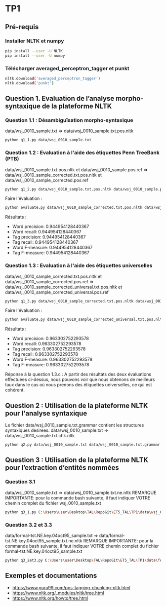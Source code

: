 # TP1

## Pré-requis

### Installer NLTK et numpy
```bash
pip install --user -U NLTK
pip install --user -U numpy
```

### Télécharger averaged_perceptron_tagger et punkt
```bash
nltk.download('averaged_perceptron_tagger')
nltk.download('punkt')
```


## Question 1. Evaluation de l’analyse morpho-syntaxique de la plateforme NLTK

### Question 1.1 : Désambiguïsation morpho-syntaxique
data/wsj_0010_sample.txt => data/wsj_0010_sample.txt.pos.nltk
```bash
python q1_1.py data/wsj_0010_sample.txt
```


### Question 1.2 : Evaluation à l'aide des étiquettes Penn TreeBank (PTB)
data/wsj_0010_sample.txt.pos.nltk et data/wsj_0010_sample.pos.ref => data/wsj_0010_sample_corrected.txt.pos.nltk et data/wsj_0010_sample_corrected.pos.ref
```bash
python q1_2.py data/wsj_0010_sample.txt.pos.nltk data/wsj_0010_sample.pos.ref
```

Faire l'évaluation :
```bash
python evaluate.py data/wsj_0010_sample_corrected.txt.pos.nltk data/wsj_0010_sample_corrected.pos.ref
```
Résultats :
- Word precision: 0.944954128440367
- Word recall: 0.944954128440367
- Tag precision: 0.944954128440367
- Tag recall: 0.944954128440367
- Word F-measure: 0.944954128440367
- Tag F-measure: 0.944954128440367


### Question 1.3 : Evaluation à l'aide des étiquettes universelles
data/wsj_0010_sample_corrected.txt.pos.nltk et data/wsj_0010_sample_corrected.pos.ref => data/wsj_0010_sample_corrected_universal.txt.pos.nltk et data/wsj_0010_sample_corrected_universal.pos.ref
```bash
python q1_3.py data/wsj_0010_sample_corrected.txt.pos.nltk data/wsj_0010_sample_corrected.pos.ref data/POSTags_PTB_Universal_Linux.txt
```

Faire l'évaluation :
```bash
python evaluate.py data/wsj_0010_sample_corrected_universal.txt.pos.nltk data/wsj_0010_sample_corrected_universal.pos.ref
```
Résultats :
- Word precision: 0.963302752293578
- Word recall: 0.963302752293578
- Tag precision: 0.963302752293578
- Tag recall: 0.963302752293578
- Word F-measure: 0.963302752293578
- Tag F-measure: 0.963302752293578

Réponse à la question 1.3.c :
A partir des résultats des deux évaluations effectuées ci-dessus, nous pouvons voir que nous obtenons de meilleurs taux dans le cas où nous prenons des étiquettes universelles, ce qui est cohérent.


## Question 2 : Utilisation de la plateforme NLTK pour l'analyse syntaxique
Le fichier data/wsj_0010_sample.txt.grammar contient les structures syntaxiques desirees.
data/wsj_0010_sample.txt => data/wsj_0010_sample.txt.chk.nltk
```bash
python q2.py data/wsj_0010_sample.txt data/wsj_0010_sample.txt.grammar
```


## Question 3 : Utilisation de la plateforme NLTK pour l’extraction d’entités nommées

### Question 3.1
data/wsj_0010_sample.txt => data/wsj_0010_sample.txt.ne.nltk
REMARQUE IMPORTANTE: pour la commande bash suivante, il faut indiquer VOTRE chemin complet du fichier wsj_0010_sample.txt
```bash
python q3_1.py C:\Users\user\Desktop\TAL\RepoGit\ET5_TAL\TP1\data\wsj_0010_sample.txt
```

### Question 3.2 et 3.3
data/formal-tst.NE.key.04oct95_sample.txt => data/formal-tst.NE.key.04oct95_sample.txt.ne.nltk
REMARQUE IMPORTANTE: pour la commande bash suivante, il faut indiquer VOTRE chemin complet du fichier formal-tst.NE.key.04oct95_sample.txt
```bash
python q3_2et3.py C:\Users\user\Desktop\TAL\RepoGit\ET5_TAL\TP1\data\formal-tst.NE.key.04oct95_sample.txt
```


## Exemples et documentations
- https://www.guru99.com/pos-tagging-chunking-nltk.html
- https://www.nltk.org/_modules/nltk/tree.html
- https://www.nltk.org/howto/tree.html